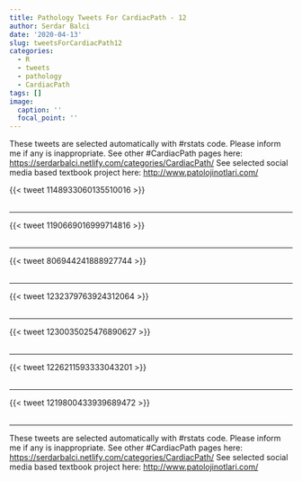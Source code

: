 ```yaml
---
title: Pathology Tweets For CardiacPath - 12
author: Serdar Balci
date: '2020-04-13'
slug: tweetsForCardiacPath12
categories:
  - R
  - tweets
  - pathology
  - CardiacPath
tags: []
image:
  caption: ''
  focal_point: ''
---
```



These tweets are selected automatically with #rstats code. Please inform me if any is inappropriate.
See other #CardiacPath pages here: https://serdarbalci.netlify.com/categories/CardiacPath/ 
See selected social media based textbook project here: http://www.patolojinotlari.com/

{{< tweet 1148933060135510016 >}}
<br>
<br>
<hr>
{{< tweet 1190669016999714816 >}}
<br>
<br>
<hr>
{{< tweet 806944241888927744 >}}
<br>
<br>
<hr>
{{< tweet 1232379763924312064 >}}
<br>
<br>
<hr>
{{< tweet 1230035025476890627 >}}
<br>
<br>
<hr>
{{< tweet 1226211593333043201 >}}
<br>
<br>
<hr>
{{< tweet 1219800433939689472 >}}
<br>
<br>
<hr>


These tweets are selected automatically with #rstats code. Please inform me if any is inappropriate.
See other #CardiacPath pages here: https://serdarbalci.netlify.com/categories/CardiacPath/ 
See selected social media based textbook project here: http://www.patolojinotlari.com/

